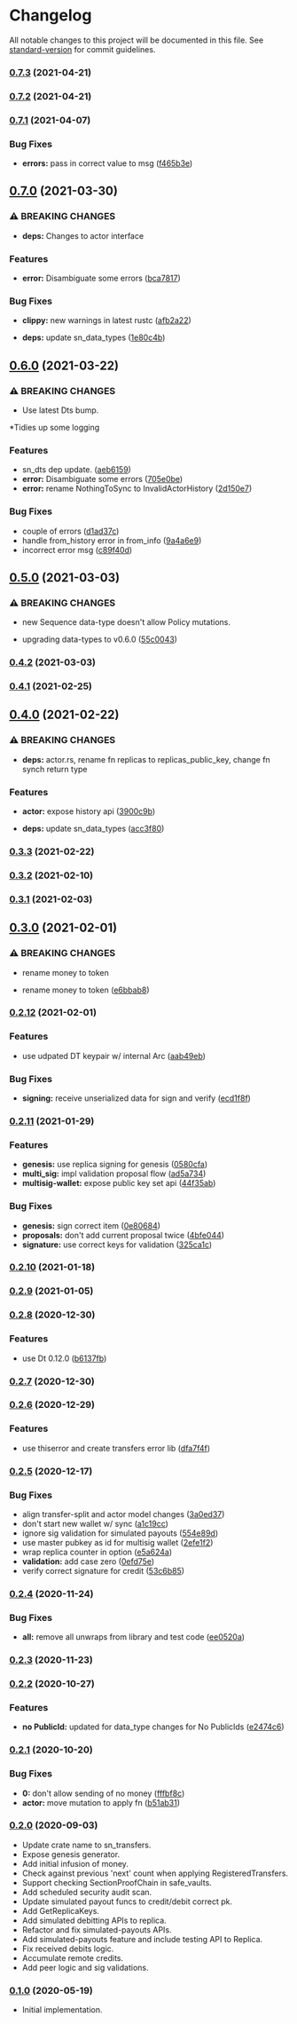 # Changelog

All notable changes to this project will be documented in this file. See [standard-version](https://github.com/conventional-changelog/standard-version) for commit guidelines.

### [0.7.3](https://github.com/maidsafe/sn_transfers/compare/v0.7.2...v0.7.3) (2021-04-21)

### [0.7.2](https://github.com/maidsafe/sn_transfers/compare/v0.7.1...v0.7.2) (2021-04-21)

### [0.7.1](https://github.com/maidsafe/sn_transfers/compare/v0.7.0...v0.7.1) (2021-04-07)


### Bug Fixes

* **errors:** pass in correct value to msg ([f465b3e](https://github.com/maidsafe/sn_transfers/commit/f465b3ec4a10dd231a00ff1cf18d03362748c2da))

## [0.7.0](https://github.com/maidsafe/sn_transfers/compare/v0.6.0...v0.7.0) (2021-03-30)


### ⚠ BREAKING CHANGES

* **deps:** Changes to actor interface

### Features

* **error:** Disambiguate some errors ([bca7817](https://github.com/maidsafe/sn_transfers/commit/bca781735bbc64605947f49fd5fead3aa90fa040))


### Bug Fixes

* **clippy:** new warnings in latest rustc ([afb2a22](https://github.com/maidsafe/sn_transfers/commit/afb2a2258ca97c1bd6f4868fb3c802df178d4445))


* **deps:** update sn_data_types ([1e80c4b](https://github.com/maidsafe/sn_transfers/commit/1e80c4b037b2645fd820724b3d0b065a113069cc))

## [0.6.0](https://github.com/maidsafe/sn_transfers/compare/v0.5.0...v0.6.0) (2021-03-22)


### ⚠ BREAKING CHANGES

* Use latest Dts bump.

*Tidies up some logging

### Features

* sn_dts dep update. ([aeb6159](https://github.com/maidsafe/sn_transfers/commit/aeb6159a3de02de24d992c619914e074d78ff6d4))
* **error:** Disambiguate some errors ([705e0be](https://github.com/maidsafe/sn_transfers/commit/705e0be5e0bba4cdd08da95d9cdf5f3c175b9242))
* **error:** rename NothingToSync to InvalidActorHistory ([2d150e7](https://github.com/maidsafe/sn_transfers/commit/2d150e777f791c2d9a99d12111831e7f2720ca1e))


### Bug Fixes

* couple of errors ([d1ad37c](https://github.com/maidsafe/sn_transfers/commit/d1ad37ced5d8d9dff51559f0431a4df23113b48c))
* handle from_history error in from_info ([9a4a6e9](https://github.com/maidsafe/sn_transfers/commit/9a4a6e9ae6e149e8e1d699d0485ae327aa1a16d2))
* incorrect error msg ([c89f40d](https://github.com/maidsafe/sn_transfers/commit/c89f40daa0b26f6aebcc0da642e3f70f8a489c08))

## [0.5.0](https://github.com/maidsafe/sn_transfers/compare/v0.4.2...v0.5.0) (2021-03-03)


### ⚠ BREAKING CHANGES

* new Sequence data-type doesn't allow Policy mutations.

* upgrading data-types to v0.6.0 ([55c0043](https://github.com/maidsafe/sn_transfers/commit/55c00431f53c270bb26f1fdc044b8c32d7285f2f))

### [0.4.2](https://github.com/maidsafe/sn_transfers/compare/v0.4.1...v0.4.2) (2021-03-03)

### [0.4.1](https://github.com/maidsafe/sn_transfers/compare/v0.4.0...v0.4.1) (2021-02-25)

## [0.4.0](https://github.com/maidsafe/sn_transfers/compare/v0.3.3...v0.4.0) (2021-02-22)


### ⚠ BREAKING CHANGES

* **deps:** actor.rs, rename fn replicas to replicas_public_key, change fn synch return type

### Features

* **actor:** expose history api ([3900c9b](https://github.com/maidsafe/sn_transfers/commit/3900c9b2c93f0b45c0b1faf561ad738a0379c7e4))


* **deps:** update sn_data_types ([acc3f80](https://github.com/maidsafe/sn_transfers/commit/acc3f800e7fe40958bba9605e579dcb116352473))

### [0.3.3](https://github.com/maidsafe/sn_transfers/compare/v0.3.2...v0.3.3) (2021-02-22)

### [0.3.2](https://github.com/maidsafe/sn_transfers/compare/v0.3.1...v0.3.2) (2021-02-10)

### [0.3.1](https://github.com/maidsafe/sn_transfers/compare/v0.3.0...v0.3.1) (2021-02-03)

## [0.3.0](https://github.com/maidsafe/sn_transfers/compare/v0.2.12...v0.3.0) (2021-02-01)


### ⚠ BREAKING CHANGES

* rename money to token

* rename money to token ([e6bbab8](https://github.com/maidsafe/sn_transfers/commit/e6bbab8373d74106be714896d3ed6413771ae62f))

### [0.2.12](https://github.com/maidsafe/sn_transfers/compare/v0.2.11...v0.2.12) (2021-02-01)


### Features

* use udpated DT keypair w/ internal Arc ([aab49eb](https://github.com/maidsafe/sn_transfers/commit/aab49eb7ecfd47499cb048f148f87f00cfff796a))


### Bug Fixes

* **signing:** receive unserialized data for sign and verify ([ecd1f8f](https://github.com/maidsafe/sn_transfers/commit/ecd1f8ffc0dbcb722782f59aad25ecc3df3e0b50))

### [0.2.11](https://github.com/maidsafe/sn_transfers/compare/v0.2.10...v0.2.11) (2021-01-29)


### Features

* **genesis:** use replica signing for genesis ([0580cfa](https://github.com/maidsafe/sn_transfers/commit/0580cfa8844ee413d794d975c2de6843ad945c51))
* **multi_sig:** impl validation proposal flow ([ad5a734](https://github.com/maidsafe/sn_transfers/commit/ad5a73407d28a4532afb7d965a149a0f1b0e0b60))
* **multisig-wallet:** expose public key set api ([44f35ab](https://github.com/maidsafe/sn_transfers/commit/44f35abe5f8e90bbcbab73aa11a2b8416e0c1d61))


### Bug Fixes

* **genesis:** sign correct item ([0e80684](https://github.com/maidsafe/sn_transfers/commit/0e806841e26b14f1a2a2de7faeb56c6bfc0a5060))
* **proposals:** don't add current proposal twice ([4bfe044](https://github.com/maidsafe/sn_transfers/commit/4bfe044182200288a45d24e5bba78948f1da846d))
* **signature:** use correct keys for validation ([325ca1c](https://github.com/maidsafe/sn_transfers/commit/325ca1c4f94781d657b48a1bcfc0c2297b24073b))

### [0.2.10](https://github.com/maidsafe/sn_transfers/compare/v0.2.9...v0.2.10) (2021-01-18)

### [0.2.9](https://github.com/maidsafe/sn_transfers/compare/v0.2.8...v0.2.9) (2021-01-05)

### [0.2.8](https://github.com/maidsafe/sn_transfers/compare/v0.2.7...v0.2.8) (2020-12-30)


### Features

* use Dt 0.12.0 ([b6137fb](https://github.com/maidsafe/sn_transfers/commit/b6137fba3ac465bd4ef2a06bb4a2272c3c3dd32b))

### [0.2.7](https://github.com/maidsafe/sn_transfers/compare/v0.2.6...v0.2.7) (2020-12-30)

### [0.2.6](https://github.com/maidsafe/sn_transfers/compare/v0.2.5...v0.2.6) (2020-12-29)


### Features

* use thiserror and create transfers error lib ([dfa7f4f](https://github.com/maidsafe/sn_transfers/commit/dfa7f4fd8dcc85ad21a6547aadf9235ae547be0c))

### [0.2.5](https://github.com/maidsafe/sn_transfers/compare/v0.2.4...v0.2.5) (2020-12-17)


### Bug Fixes

* align transfer-split and actor model changes ([3a0ed37](https://github.com/maidsafe/sn_transfers/commit/3a0ed37c080eadb2a1dc8f205ee3a7817f87a68a))
* don't start new wallet w/ sync ([a1c19cc](https://github.com/maidsafe/sn_transfers/commit/a1c19cca6991709ed2026017b4a7d22c36361ea6))
* ignore sig validation for simulated payouts ([554e89d](https://github.com/maidsafe/sn_transfers/commit/554e89d6bf595b6f7ef4054b04354216a226a834))
* use master pubkey as id for multisig wallet ([2efe1f2](https://github.com/maidsafe/sn_transfers/commit/2efe1f2f393673cb755d622673f31af096a8c8b0))
* wrap replica counter in option ([e5a624a](https://github.com/maidsafe/sn_transfers/commit/e5a624a769afa64caca3019919be08f5f9fc156e))
* **validation:** add case zero ([0efd75e](https://github.com/maidsafe/sn_transfers/commit/0efd75e8849d5bb40b54da446a222c564211d11e))
* verify correct signature for credit ([53c6b85](https://github.com/maidsafe/sn_transfers/commit/53c6b85158693f8c997d424998a0ec4ba34396b7))

### [0.2.4](https://github.com/maidsafe/sn_transfers/compare/v0.2.3...v0.2.4) (2020-11-24)


### Bug Fixes

* **all:** remove all unwraps from library and test code ([ee0520a](https://github.com/maidsafe/sn_transfers/commit/ee0520a1f8ad018c0e7d743762bb9a35880406dd))

### [0.2.3](https://github.com/maidsafe/sn_transfers/compare/v0.2.2...v0.2.3) (2020-11-23)

### [0.2.2](https://github.com/maidsafe/sn_transfers/compare/v0.2.1...v0.2.2) (2020-10-27)


### Features

* **no PublicId:** updated for data_type changes for No PublicIds ([e2474c6](https://github.com/maidsafe/sn_transfers/commit/e2474c6d01b8c4c9e05245dfa9c9e0052110aac7))

### [0.2.1](https://github.com/maidsafe/sn_transfers/compare/v0.2.0...v0.2.1) (2020-10-20)


### Bug Fixes

* **0:** don't allow sending of no money ([fffbf8c](https://github.com/maidsafe/sn_transfers/commit/fffbf8ca19debfcbf36a212e184a273ae4ba1830))
* **actor:** move mutation to apply fn ([b51ab31](https://github.com/maidsafe/sn_transfers/commit/b51ab31746af06241107de932f7bab236e004294))

### [0.2.0](https://github.com/maidsafe/sn_transfers/compare/v0.1.0...v0.2.0) (2020-09-03)

* Update crate name to sn_transfers.
* Expose genesis generator.
* Add initial infusion of money.
* Check against previous 'next' count when applying RegisteredTransfers.
* Support checking SectionProofChain in safe_vaults.
* Add scheduled security audit scan.
* Update simulated payout funcs to credit/debit correct pk.
* Add GetReplicaKeys.
* Add simulated debitting APIs to replica.
* Refactor and fix simulated-payouts APIs.
* Add simulated-payouts feature and include testing API to Replica.
* Fix received debits logic.
* Accumulate remote credits.
* Add peer logic and sig validations.

### [0.1.0](https://github.com/maidsafe/sn_transfers/compare/v0.1.0...v0.1.0) (2020-05-19)

* Initial implementation.
